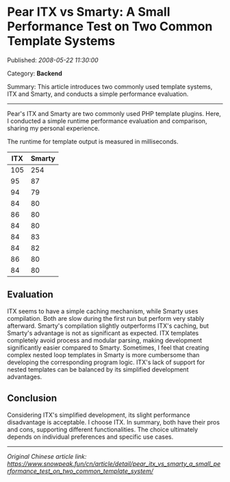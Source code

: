 # Pear ITX vs Smarty: A Small Performance Test on Two Common Template Systems

Published: *2008-05-22 11:30:00*

Category: __Backend__

Summary: This article introduces two commonly used template systems, ITX and Smarty, and conducts a simple performance evaluation.

---------

Pear's ITX and Smarty are two commonly used PHP template plugins. Here, I conducted a simple runtime performance evaluation and comparison, sharing my personal experience.

The runtime for template output is measured in milliseconds.

| ITX | Smarty |
| --- | ------ |
| 105 | 254    |
|  95 |  87    |
|  94 |  79    |
|  84 |  80    |
|  86 |  80    |
|  84 |  80    |
|  84 |  83    |
|  84 |  82    |
|  86 |  80    |
|  84 |  80    |

## Evaluation

ITX seems to have a simple caching mechanism, while Smarty uses compilation. Both are slow during the first run but perform very stably afterward. Smarty's compilation slightly outperforms ITX's caching, but Smarty's advantage is not as significant as expected. ITX templates completely avoid process and modular parsing, making development significantly easier compared to Smarty. Sometimes, I feel that creating complex nested loop templates in Smarty is more cumbersome than developing the corresponding program logic. ITX's lack of support for nested templates can be balanced by its simplified development advantages.

## Conclusion

Considering ITX's simplified development, its slight performance disadvantage is acceptable. I choose ITX. In summary, both have their pros and cons, supporting different functionalities. The choice ultimately depends on individual preferences and specific use cases.

---
*Original Chinese article link: https://www.snowpeak.fun/cn/article/detail/pear_itx_vs_smarty_a_small_performance_test_on_two_common_template_system/*
